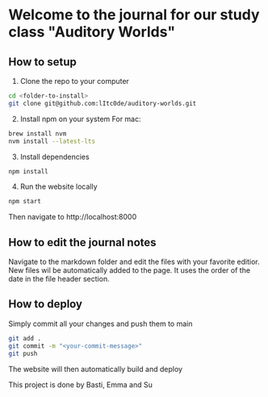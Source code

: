 # Welcome to the journal for our study class "Auditory Worlds"

## How to setup
1. Clone the repo to your computer
```sh
cd <folder-to-install>
git clone git@github.com:lItc0de/auditory-worlds.git
```
2. Install npm on your system
For mac:
```sh
brew install nvm
nvm install --latest-lts
```

3. Install dependencies
```sh
npm install
```

4. Run the website locally
```sh
npm start
```
Then navigate to http://localhost:8000

## How to edit the journal notes
Navigate to the markdown folder and edit the files with your favorite editior.
New files wil be automatically added to the page.
It uses the order of the date in the file header section.

## How to deploy
Simply commit all your changes and push them to main

```sh
git add .
git commit -m "<your-commit-message>"
git push
```

The website will then automatically build and deploy


This project is done by Basti, Emma and Su

